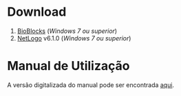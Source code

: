 # Download

1. [BioBlocks](https://www.dropbox.com/s/nuwm8ast32fbr2v/bioblocks-win32-x64.zip?dl=1) (*Windows 7 ou superior*)
1. [NetLogo](https://www.dropbox.com/s/nxss5d8bl09z3x5/NetLogo-6.1.0-64.msi?dl=1) v6.1.0 (*Windows 7 ou superior*) 


# Manual de Utilização
A versão digitalizada do manual pode ser encontrada [aqui](https://www.dropbox.com/s/vy9nenmo5tsh2gi/BioBlocks%20-%20Manual%20de%20Utiliza%C3%A7%C3%A3o%20v1.pdf?dl=1).